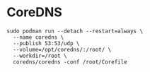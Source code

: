 #

# CoreDNS 

    sudo podman run --detach --restart=always \
	  --name coredns \
	  --publish 53:53/udp \
	  --volume=/opt/coredns/:/root/ \
	  --workdir=/root \
	  coredns/coredns -conf /root/Corefile
